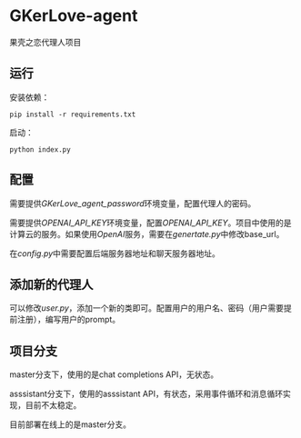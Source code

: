 # GKerLove-agent

果壳之恋代理人项目

## 运行

安装依赖：

```shell
pip install -r requirements.txt
```

启动：

```shell
python index.py
```

## 配置

需要提供*GKerLove_agent_password*环境变量，配置代理人的密码。

需要提供*OPENAI_API_KEY*环境变量，配置*OPENAI_API_KEY*。项目中使用的是计算云的服务。如果使用*OpenAI*服务，需要在*genertate.py*中修改base_url。

在*config.py*中需要配置后端服务器地址和聊天服务器地址。

## 添加新的代理人

可以修改*user.py*，添加一个新的类即可。配置用户的用户名、密码（用户需要提前注册），编写用户的prompt。

## 项目分支

master分支下，使用的是chat completions API，无状态。

asssistant分支下，使用的asssistant API，有状态，采用事件循环和消息循环实现，目前不太稳定。

目前部署在线上的是master分支。